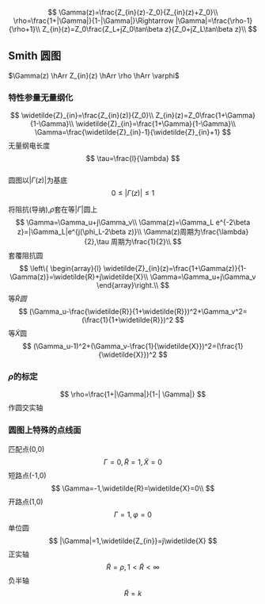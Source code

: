 $$
\Gamma(z)=\frac{Z_{in}(z)-Z_0}{Z_{in}(z)+Z_0}\\
\rho=\frac{1+|\Gamma|}{1-|\Gamma|}\Rightarrow |\Gamma|=\frac{\rho-1}{\rho+1}\\
Z_{in}(z)=Z_0\frac{Z_L+jZ_0\tan\beta z}{Z_0+jZ_L\tan\beta z}\\
$$

## Smith 圆图

$\Gamma(z) \hArr Z_{in}(z) \hArr \rho \hArr \varphi$

### 特性参量无量纲化  

$$
\widetilde{Z}_{in}=\frac{Z_{in}(z)}{Z_0}\\
Z_{in}(z)=Z_0\frac{1+\Gamma}{1-\Gamma}\\
\widetilde{Z}_{in}=\frac{1+\Gamma}{1-\Gamma}\\
\Gamma=\frac{\widetilde{Z}_{in}-1}{\widetilde{Z}_{in}+1}
$$
无量纲电长度
$$
\tau=\frac{l}{\lambda}
$$  
圆图以$|\Gamma(z)|$为基底
$$
0\le |\Gamma(z)|\le 1
$$

将阻抗(导纳),$\rho$套在等$|\Gamma|$圆上
$$
\Gamma=\Gamma_u+j\Gamma_v\\
\Gamma(z)=\Gamma_L e^{-2\beta z}=|\Gamma_L|e^{j(\phi_L-2\beta z)}\\
\Gamma(z)周期为\frac{\lambda}{2},\tau 周期为\frac{1}{2}\\
$$
套覆阻抗圆
$$
\left\{
\begin{array}{l}
\widetilde{Z}_{in}(z)=\frac{1+\Gamma(z)}{1-\Gamma(z)}=\widetilde{R}+j\widetilde{X}\\
\Gamma=\Gamma_u+j\Gamma_v
\end{array}\right.\\
$$
等$\widetilde{R}圆$
$$
(\Gamma_u-\frac{\widetilde{R}}{1+\widetilde{R}})^2+\Gamma_v^2=(\frac{1}{1+\widetilde{R}})^2
$$
等$\widetilde{X}$圆
$$
(\Gamma_u-1)^2+(\Gamma_v-\frac{1}{\widetilde{X}})^2=(\frac{1}{\widetilde{X}})^2
$$

### $\rho$的标定

$$
\rho=\frac{1+|\Gamma|}{1-|
\Gamma|}
$$
作圆交实轴

### 圆图上特殊的点线面
匹配点(0,0)
$$
\Gamma=0,\widetilde{R}=1,\widetilde{X}=0
$$
短路点(-1,0)
$$
\Gamma=-1,\widetilde{R}=\widetilde{X}=0\\
$$
开路点(1,0)
$$
\Gamma=1,\varphi=0
$$
单位圆
$$
|\Gamma|=1,\widetilde{Z_{in}}=j\widetilde{X}
$$
正实轴
$$
\widetilde{R}=\rho,1\lt\widetilde{R}\lt \infty
$$
负半轴
$$
\widetilde{R}=k
$$